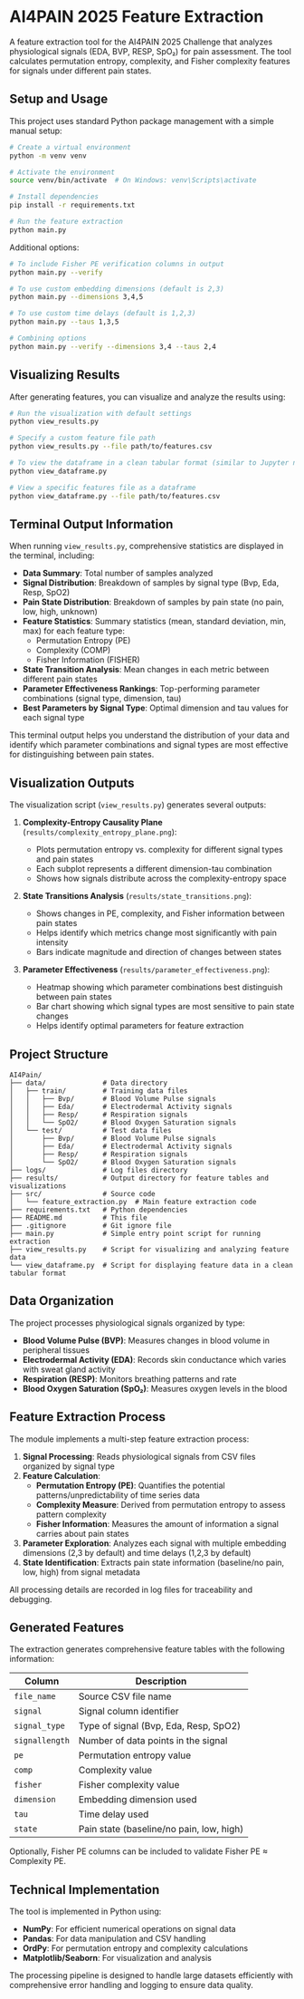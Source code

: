 # AI4PAIN 2025 Feature Extraction

A feature extraction tool for the AI4PAIN 2025 Challenge that analyzes physiological signals (EDA, BVP, RESP, SpO₂) for pain assessment. The tool calculates permutation entropy, complexity, and Fisher complexity features for signals under different pain states.

## Setup and Usage

This project uses standard Python package management with a simple manual setup:

```bash
# Create a virtual environment
python -m venv venv

# Activate the environment
source venv/bin/activate  # On Windows: venv\Scripts\activate

# Install dependencies
pip install -r requirements.txt

# Run the feature extraction
python main.py
```

Additional options:

```bash
# To include Fisher PE verification columns in output
python main.py --verify

# To use custom embedding dimensions (default is 2,3)
python main.py --dimensions 3,4,5

# To use custom time delays (default is 1,2,3)
python main.py --taus 1,3,5

# Combining options
python main.py --verify --dimensions 3,4 --taus 2,4
```

## Visualizing Results

After generating features, you can visualize and analyze the results using:

```bash
# Run the visualization with default settings
python view_results.py

# Specify a custom feature file path
python view_results.py --file path/to/features.csv

# To view the dataframe in a clean tabular format (similar to Jupyter notebook's style)
python view_dataframe.py

# View a specific features file as a dataframe
python view_dataframe.py --file path/to/features.csv
```

## Terminal Output Information

When running `view_results.py`, comprehensive statistics are displayed in the terminal, including:

- **Data Summary**: Total number of samples analyzed
- **Signal Distribution**: Breakdown of samples by signal type (Bvp, Eda, Resp, SpO2)
- **Pain State Distribution**: Breakdown of samples by pain state (no pain, low, high, unknown)
- **Feature Statistics**: Summary statistics (mean, standard deviation, min, max) for each feature type:
  - Permutation Entropy (PE)
  - Complexity (COMP)
  - Fisher Information (FISHER)
- **State Transition Analysis**: Mean changes in each metric between different pain states
- **Parameter Effectiveness Rankings**: Top-performing parameter combinations (signal type, dimension, tau)
- **Best Parameters by Signal Type**: Optimal dimension and tau values for each signal type

This terminal output helps you understand the distribution of your data and identify which parameter combinations and signal types are most effective for distinguishing between pain states.

## Visualization Outputs

The visualization script (`view_results.py`) generates several outputs:

1. **Complexity-Entropy Causality Plane** (`results/complexity_entropy_plane.png`):
   - Plots permutation entropy vs. complexity for different signal types and pain states
   - Each subplot represents a different dimension-tau combination
   - Shows how signals distribute across the complexity-entropy space

2. **State Transitions Analysis** (`results/state_transitions.png`):
   - Shows changes in PE, complexity, and Fisher information between pain states
   - Helps identify which metrics change most significantly with pain intensity
   - Bars indicate magnitude and direction of changes between states

3. **Parameter Effectiveness** (`results/parameter_effectiveness.png`):
   - Heatmap showing which parameter combinations best distinguish between pain states
   - Bar chart showing which signal types are most sensitive to pain state changes
   - Helps identify optimal parameters for feature extraction

## Project Structure

```
AI4Pain/
├── data/              # Data directory
│   ├── train/         # Training data files
│   │   ├── Bvp/       # Blood Volume Pulse signals
│   │   ├── Eda/       # Electrodermal Activity signals
│   │   ├── Resp/      # Respiration signals
│   │   └── SpO2/      # Blood Oxygen Saturation signals
│   └── test/          # Test data files
│       ├── Bvp/       # Blood Volume Pulse signals
│       ├── Eda/       # Electrodermal Activity signals
│       ├── Resp/      # Respiration signals
│       └── SpO2/      # Blood Oxygen Saturation signals
├── logs/              # Log files directory
├── results/           # Output directory for feature tables and visualizations
├── src/               # Source code
│   └── feature_extraction.py  # Main feature extraction code
├── requirements.txt   # Python dependencies
├── README.md          # This file
├── .gitignore         # Git ignore file
├── main.py            # Simple entry point script for running extraction
├── view_results.py    # Script for visualizing and analyzing feature data
└── view_dataframe.py  # Script for displaying feature data in a clean tabular format
```

## Data Organization

The project processes physiological signals organized by type:

- **Blood Volume Pulse (BVP)**: Measures changes in blood volume in peripheral tissues
- **Electrodermal Activity (EDA)**: Records skin conductance which varies with sweat gland activity
- **Respiration (RESP)**: Monitors breathing patterns and rate
- **Blood Oxygen Saturation (SpO₂)**: Measures oxygen levels in the blood

## Feature Extraction Process

The module implements a multi-step feature extraction process:

1. **Signal Processing**: Reads physiological signals from CSV files organized by signal type
2. **Feature Calculation**:
   - **Permutation Entropy (PE)**: Quantifies the potential patterns/unpredictability of time series data
   - **Complexity Measure**: Derived from permutation entropy to assess pattern complexity
   - **Fisher Information**: Measures the amount of information a signal carries about pain states
3. **Parameter Exploration**: Analyzes each signal with multiple embedding dimensions (2,3 by default) and time delays (1,2,3 by default)
4. **State Identification**: Extracts pain state information (baseline/no pain, low, high) from signal metadata

All processing details are recorded in log files for traceability and debugging.

## Generated Features

The extraction generates comprehensive feature tables with the following information:

| Column | Description |
|--------|-------------|
| `file_name` | Source CSV file name |
| `signal` | Signal column identifier |
| `signal_type` | Type of signal (Bvp, Eda, Resp, SpO2) |
| `signallength` | Number of data points in the signal |
| `pe` | Permutation entropy value |
| `comp` | Complexity value |
| `fisher` | Fisher complexity value |
| `dimension` | Embedding dimension used |
| `tau` | Time delay used |
| `state` | Pain state (baseline/no pain, low, high) |

Optionally, Fisher PE columns can be included to validate Fisher PE ≈ Complexity PE.

## Technical Implementation

The tool is implemented in Python using:

- **NumPy**: For efficient numerical operations on signal data
- **Pandas**: For data manipulation and CSV handling
- **OrdPy**: For permutation entropy and complexity calculations
- **Matplotlib/Seaborn**: For visualization and analysis

The processing pipeline is designed to handle large datasets efficiently with comprehensive error handling and logging to ensure data quality.
